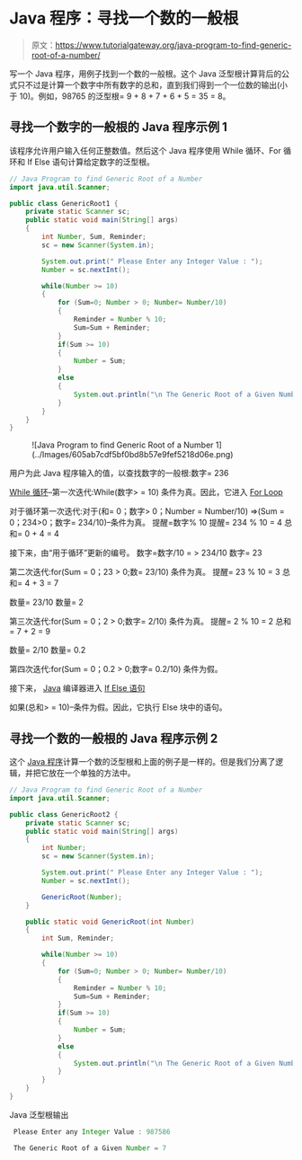 # Java 程序：寻找一个数的一般根

> 原文：<https://www.tutorialgateway.org/java-program-to-find-generic-root-of-a-number/>

写一个 Java 程序，用例子找到一个数的一般根。这个 Java 泛型根计算背后的公式只不过是计算一个数字中所有数字的总和，直到我们得到一个一位数的输出(小于 10)。例如，98765 的泛型根= 9 + 8 + 7 + 6 + 5 = 35 = 8。

## 寻找一个数字的一般根的 Java 程序示例 1

该程序允许用户输入任何正整数值。然后这个 Java 程序使用 While 循环、For 循环和 If Else 语句计算给定数字的泛型根。

```java
// Java Program to find Generic Root of a Number
import java.util.Scanner;

public class GenericRoot1 {
	private static Scanner sc;
	public static void main(String[] args) 
	{
		int Number, Sum, Reminder;
		sc = new Scanner(System.in);

		System.out.print(" Please Enter any Integer Value : ");
		Number = sc.nextInt();	

		while(Number >= 10)
		{
			for (Sum=0; Number > 0; Number= Number/10)
		    {
				Reminder = Number % 10;
				Sum=Sum + Reminder;  
		    }
		    if(Sum >= 10)
		    {
		    	Number = Sum;
		    }
		    else
		    {
		    	System.out.println("\n The Generic Root of a Given Number = " + Sum);
		    }
		}
	}
}
```

<figure class="wp-block-image">![Java Program to find Generic Root of a Number 1](../Images/605ab7cdf5bf0bd8b57e9fef5218d06e.png)</figure>

用户为此 Java 程序输入的值，以查找数字的一般根:数字= 236

[While 循环](https://www.tutorialgateway.org/java-while-loop/)–第一次迭代:While(数字> = 10)
条件为真。因此，它进入 [For Loop](https://www.tutorialgateway.org/java-for-loop/)

对于循环第一次迭代:对于(和= 0；数字> 0；Number = Number/10)
=>(Sum = 0；234>0；数字= 234/10)–条件为真。
提醒=数字% 10
提醒= 234 % 10 = 4
总和= 0 + 4 = 4

接下来，由“用于循环”更新的编号。
数字=数字/10 = > 234/10
数字= 23

第二次迭代:for(Sum = 0；23 > 0;数= 23/10)
条件为真。
提醒= 23 % 10 = 3
总和= 4 + 3 = 7

数量= 23/10
数量= 2

第三次迭代:for(Sum = 0；2 > 0;数字= 2/10)
条件为真。
提醒= 2 % 10 = 2
总和= 7 + 2 = 9

数量= 2/10
数量= 0.2

第四次迭代:for(Sum = 0；0.2 > 0;数字= 0.2/10)
条件为假。

接下来， [Java](https://www.tutorialgateway.org/java-tutorial/) 编译器进入 [If Else 语句](https://www.tutorialgateway.org/java-else-if-statement/)

如果(总和> = 10)–条件为假。因此，它执行 Else 块中的语句。

## 寻找一个数的一般根的 Java 程序示例 2

这个 [Java 程序](https://www.tutorialgateway.org/learn-java-programs/)计算一个数的泛型根和上面的例子是一样的。但是我们分离了逻辑，并把它放在一个单独的方法中。

```java
// Java Program to find Generic Root of a Number
import java.util.Scanner;

public class GenericRoot2 {
	private static Scanner sc;
	public static void main(String[] args) 
	{
		int Number;
		sc = new Scanner(System.in);

		System.out.print(" Please Enter any Integer Value : ");
		Number = sc.nextInt();	

		GenericRoot(Number);
	}

	public static void GenericRoot(int Number)
	{
		int Sum, Reminder;

		while(Number >= 10)
		{
			for (Sum=0; Number > 0; Number= Number/10)
		    {
				Reminder = Number % 10;
				Sum=Sum + Reminder;  
		    }
		    if(Sum >= 10)
		    {
		    	Number = Sum;
		    }
		    else
		    {
		    	System.out.println("\n The Generic Root of a Given Number = " + Sum);
		    }
		}
	}
}
```

Java 泛型根输出

```java
 Please Enter any Integer Value : 987586

 The Generic Root of a Given Number = 7
```